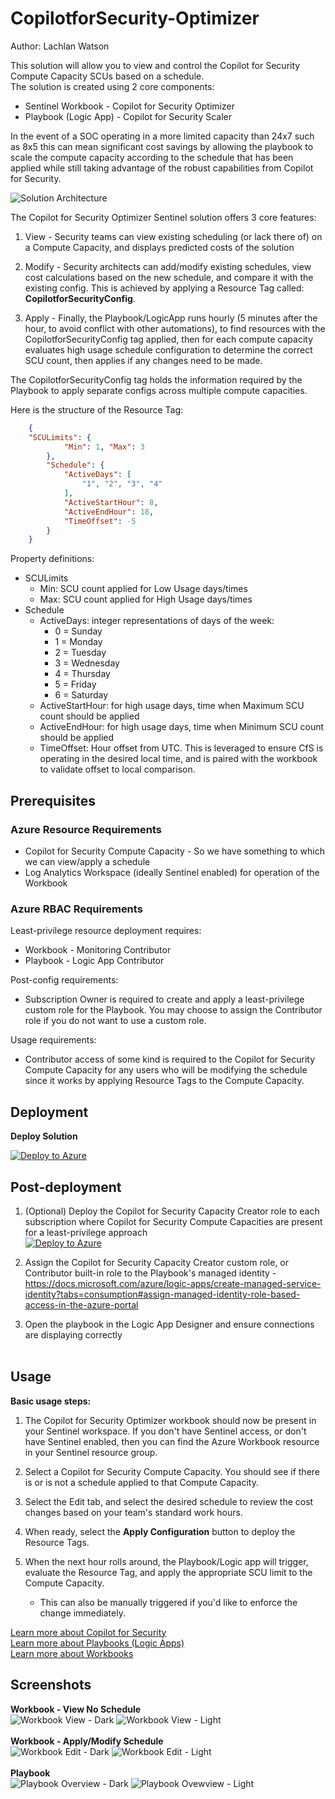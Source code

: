 # CopilotforSecurity-Optimizer
Author: Lachlan Watson

This solution will allow you to view and control the Copilot for Security Compute Capacity SCUs based on a schedule.<br>
The solution is created using 2 core components:
- Sentinel Workbook - Copilot for Security Optimizer
- Playbook (Logic App) - Copilot for Security Scaler

In the event of a SOC operating in a more limited capacity than 24x7 such as 8x5 this can mean significant cost savings by allowing the playbook to scale the compute capacity according to the schedule that has been applied while still taking advantage of the robust capabilities from Copilot for Security.<br>

![Solution Architecture](./images/Copilot_For-Security_Optimizer_solution-architecture.png)

The Copilot for Security Optimizer Sentinel solution offers 3 core features:<br>

1. View - Security teams can view existing scheduling (or lack there of) on a Compute Capacity, and displays predicted costs of the solution

2. Modify - Security architects can add/modify existing schedules, view cost calculations based on the new schedule, and compare it with the existing config. This is achieved by applying a Resource Tag called: **CopilotforSecurityConfig**.

3. Apply - Finally, the Playbook/LogicApp runs hourly (5 minutes after the hour, to avoid conflict with other automations), to find resources with the CopilotforSecurityConfig tag applied, then for each compute capacity evaluates high usage schedule configuration to determine the correct SCU count, then applies if any changes need to be made.

The CopilotforSecurityConfig tag holds the information required by the Playbook to apply separate configs across multiple compute capacities.

Here is the structure of the Resource Tag:

```json
    {
    "SCULimits": {
            "Min": 1, "Max": 3
        },
        "Schedule": {
            "ActiveDays": [
                "1", "2", "3", "4"
            ],
            "ActiveStartHour": 8,
            "ActiveEndHour": 18,
            "TimeOffset": -5
        }
    }
``` 
Property definitions:
- SCULimits
    - Min: SCU count applied for Low Usage days/times
    - Max: SCU count applied for High Usage days/times
- Schedule
    - ActiveDays: integer representations of days of the week:
        - 0 = Sunday
        - 1 = Monday
        - 2 = Tuesday
        - 3 = Wednesday
        - 4 = Thursday
        - 5 = Friday
        - 6 = Saturday
    - ActiveStartHour: for high usage days, time when Maximum SCU count should be applied
    - ActiveEndHour: for high usage days, time when Minimum SCU count should be applied
    - TimeOffset: Hour offset from UTC. This is leveraged to ensure CfS is operating in the desired local time, and is paired with the workbook to validate offset to local comparison.

## Prerequisites

### Azure Resource Requirements
- Copilot for Security Compute Capacity - So we have something to which we can view/apply a schedule
- Log Analytics Workspace (ideally Sentinel enabled) for operation of the Workbook

### Azure RBAC Requirements
Least-privilege resource deployment requires:
- Workbook - Monitoring Contributor
- Playbook - Logic App Contributor

Post-config requirements:
- Subscription Owner is required to create and apply a least-privilege custom role for the Playbook. You may choose to assign the Contributor role if you do not want to use a custom role.<br>

Usage requirements:
- Contributor access of some kind is required to the Copilot for Security Compute Capacity for any users who will be modifying the schedule since it works by applying Resource Tags to the Compute Capacity.

## Deployment
**Deploy Solution**

[![Deploy to Azure](https://aka.ms/deploytoazurebutton)](https://portal.azure.com/#create/Microsoft.Template/uri/https%3A%2F%2Fraw.githubusercontent.com%2FLSLWatson%2FCopilotForSecurity%2Fmain%2FCopilot_For_Security_Optimizer%2Fsolution%2Fazuredeploy.json)


## Post-deployment
1. (Optional) Deploy the Copilot for Security Capacity Creator role to each subscription where Copilot for Security Compute Capacities are present for a least-privilege approach<br>
[![Deploy to Azure](https://aka.ms/deploytoazurebutton)](https://portal.azure.com/#create/Microsoft.Template/uri/https%3A%2F%2Fraw.githubusercontent.com%2FLSLWatson%2FCopilotForSecurity%2Fmain%2FCopilot_For_Security_Optimizer%2Fcustomrole%2Fazuredeploy.json)

2. Assign the Copilot for Security Capacity Creator custom role, or Contributor built-in role to the Playbook's managed identity - https://docs.microsoft.com/azure/logic-apps/create-managed-service-identity?tabs=consumption#assign-managed-identity-role-based-access-in-the-azure-portal

3. Open the playbook in the Logic App Designer and ensure connections are displaying correctly<br><br>

## Usage
**Basic usage steps:**

1. The Copilot for Security Optimizer workbook should now be present in your Sentinel workspace. If you don't have Sentinel access, or don't have Sentinel enabled, then you can find the Azure Workbook resource in your Sentinel resource group.

2. Select a Copilot for Security Compute Capacity.  You should see if there is or is not a schedule applied to that Compute Capacity.
3. Select the Edit tab, and select the desired schedule to review the cost changes based on your team's standard work hours.
4. When ready, select the **Apply Configuration** button to deploy the Resource Tags.
5. When the next hour rolls around, the Playbook/Logic app will trigger, evaluate the Resource Tag, and apply the appropriate SCU limit to the Compute Capacity.
    - This can also be manually triggered if you'd like to enforce the change immediately.

[Learn more about Copilot for Security](https://learn.microsoft.com/en-us/copilot/security/microsoft-security-copilot)<br>
[Learn more about Playbooks (Logic Apps)](https://learn.microsoft.com/en-us/azure/logic-apps/logic-apps-overview)<br>
[Learn more about Workbooks](https://learn.microsoft.com/en-us/azure/azure-monitor/visualize/workbooks-overview)<br>

## Screenshots
**Workbook - View No Schedule**<br>
![Workbook View - Dark](./images/Copilot_For_Security_Optimizer_View_Black.png)
![Workbook View - Light](./images/Copilot_For_Security_Optimizer_View_White.png)<br><br>
**Workbook - Apply/Modify Schedule**<br>
![Workbook Edit - Dark](./images/Copilot_For_Security_Optimizer_Edit_Black.png)
![Workbook Edit - Light](./images/Copilot_For_Security_Optimizer_Edit_White.png)<br><br>
**Playbook**<br>
![Playbook Overview - Dark](./images/Copilot_For_Security_Optimizer_Scaler_Logicapp_Dark.png)
![Playbook Ovewview - Light](./images/Copilot_For_Security_Optimizer_Scaler_Logicapp_White.png)